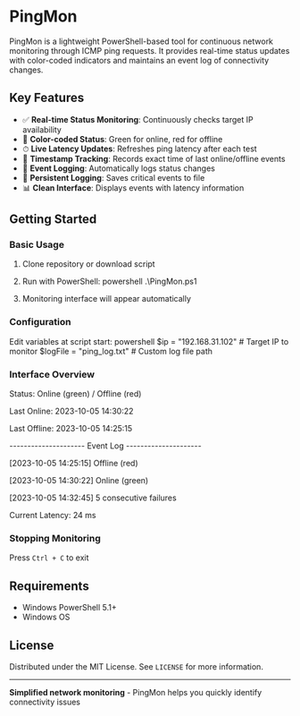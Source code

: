 # PingMon
PingMon is a lightweight PowerShell-based tool for continuous network monitoring through ICMP ping requests. It provides real-time status updates with color-coded indicators and maintains an event log of connectivity changes.

## Key Features

- ✅ **Real-time Status Monitoring**: Continuously checks target IP availability
- 🎨 **Color-coded Status**: Green for online, red for offline
- ⏱ **Live Latency Updates**: Refreshes ping latency after each test
- 📅 **Timestamp Tracking**: Records exact time of last online/offline events
- 📝 **Event Logging**: Automatically logs status changes
- 📁 **Persistent Logging**: Saves critical events to file
- 📊 **Clean Interface**: Displays events with latency information

## Getting Started

### Basic Usage
1. Clone repository or download script
2. Run with PowerShell:
   powershell
   .\PingMon.ps1

3. Monitoring interface will appear automatically

### Configuration
Edit variables at script start:
powershell
$ip = "192.168.31.102"    # Target IP to monitor
$logFile = "ping_log.txt" # Custom log file path


### Interface Overview
Status: Online (green) / Offline (red)

Last Online: 2023-10-05 14:30:22

Last Offline: 2023-10-05 14:25:15

--------------------- Event Log ---------------------

[2023-10-05 14:25:15] Offline (red)

[2023-10-05 14:30:22] Online (green)

[2023-10-05 14:32:45] 5 consecutive failures


Current Latency: 24 ms


### Stopping Monitoring
Press `Ctrl + C` to exit

## Requirements
- Windows PowerShell 5.1+
- Windows OS

## License
Distributed under the MIT License. See `LICENSE` for more information.

---
**Simplified network monitoring** - PingMon helps you quickly identify connectivity issues
